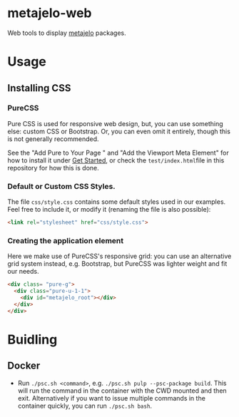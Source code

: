 # metajelo-web
Web tools to display
[metajelo](https://github.com/labordynamicsinstitute/metajelo) packages.

# Usage

## Installing CSS

### PureCSS

Pure CSS is used for responsive web design, but, you can use something else:
custom CSS or Bootstrap. Or, you can even omit it entirely, though this is
not generally recommended.

See the "Add Pure to Your Page "
and "Add the Viewport Meta Element" for how to install it under [Get
Started](https://purecss.io/start/), or check the `test/index.html`file in this
repository for how this is done.

### Default or Custom CSS Styles.

The file `css/style.css` contains some default styles used in our examples.
Feel free to include it, or modify it (renaming the file is also possible):

```html
<link rel="stylesheet" href="css/style.css">
```

### Creating the application element

Here we make use of PureCSS's responsive grid: you can use an alternative grid system
instead, e.g. Bootstrap, but PureCSS was lighter weight and fit our needs.


```html
<div class= "pure-g">
  <div class="pure-u-1-1">
    <div id="metajelo_root"></div>
  </div>
</div>
```

# Buidling

## Docker

* Run `./psc.sh <command>`, e.g. `./psc.sh pulp --psc-package build`. This will run
the command in the container with the CWD mounted and then exit. Alternatively
if you want to issue multiple commands in the container quickly, you can
run `./psc.sh bash`.

